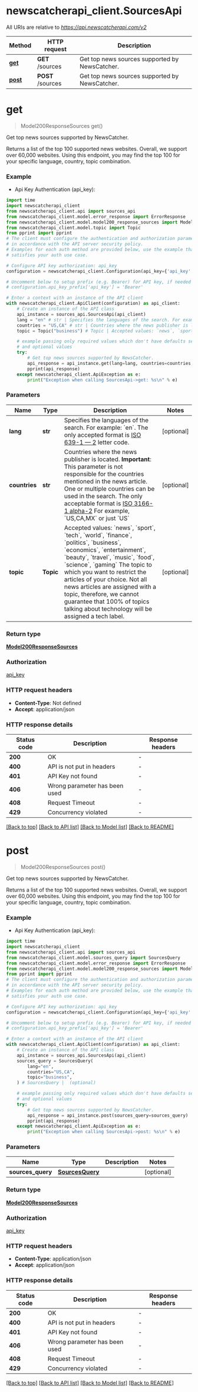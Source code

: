 # newscatcherapi_client.SourcesApi

All URIs are relative to *https://api.newscatcherapi.com/v2*

Method | HTTP request | Description
------------- | ------------- | -------------
[**get**](SourcesApi.md#get) | **GET** /sources | Get top news sources supported by NewsCatcher.
[**post**](SourcesApi.md#post) | **POST** /sources | Get top news sources supported by NewsCatcher.


# **get**
> Model200ResponseSources get()

Get top news sources supported by NewsCatcher.

Returns a list of the top 100 supported news websites. Overall, we support over 60,000 websites. Using this endpoint, you may find the top 100 for your specific language, country, topic combination.

### Example

* Api Key Authentication (api_key):

```python
import time
import newscatcherapi_client
from newscatcherapi_client.api import sources_api
from newscatcherapi_client.model.error_response import ErrorResponse
from newscatcherapi_client.model.model200_response_sources import Model200ResponseSources
from newscatcherapi_client.model.topic import Topic
from pprint import pprint
# The client must configure the authentication and authorization parameters
# in accordance with the API server security policy.
# Examples for each auth method are provided below, use the example that
# satisfies your auth use case.

# Configure API key authorization: api_key
configuration = newscatcherapi_client.Configuration(api_key={'api_key': 'YOUR_API_KEY'})

# Uncomment below to setup prefix (e.g. Bearer) for API key, if needed
# configuration.api_key_prefix['api_key'] = 'Bearer'

# Enter a context with an instance of the API client
with newscatcherapi_client.ApiClient(configuration) as api_client:
    # Create an instance of the API class
    api_instance = sources_api.SourcesApi(api_client)
    lang = "en" # str | Specifies the languages of the search. For example: `en`. The only accepted format is [ISO 639-1 — 2](https://en.wikipedia.org/wiki/ISO_639-1) letter code.  (optional)
    countries = "US,CA" # str | Countries where the news publisher is located. **Important**: This parameter is not responsible for the countries mentioned in the news article. One or multiple countries can be used in the search. The only acceptable format is [ISO 3166-1 alpha-2](https://en.wikipedia.org/wiki/ISO_3166-1_alpha-2) For example, `US,CA,MX` or just `US`  (optional)
    topic = Topic("business") # Topic | Accepted values: `news`, `sport`, `tech`, `world`, `finance`, `politics`, `business`, `economics`, `entertainment`, `beauty`, `travel`, `music`, `food`, `science`, `gaming` The topic to which you want to restrict the articles of your choice. Not all news articles are assigned with a topic, therefore, we cannot guarantee that 100% of topics talking about technology will be assigned a tech label.  (optional)

    # example passing only required values which don't have defaults set
    # and optional values
    try:
        # Get top news sources supported by NewsCatcher.
        api_response = api_instance.get(lang=lang, countries=countries, topic=topic)
        pprint(api_response)
    except newscatcherapi_client.ApiException as e:
        print("Exception when calling SourcesApi->get: %s\n" % e)
```


### Parameters

Name | Type | Description  | Notes
------------- | ------------- | ------------- | -------------
 **lang** | **str**| Specifies the languages of the search. For example: &#x60;en&#x60;. The only accepted format is [ISO 639-1 — 2](https://en.wikipedia.org/wiki/ISO_639-1) letter code.  | [optional]
 **countries** | **str**| Countries where the news publisher is located. **Important**: This parameter is not responsible for the countries mentioned in the news article. One or multiple countries can be used in the search. The only acceptable format is [ISO 3166-1 alpha-2](https://en.wikipedia.org/wiki/ISO_3166-1_alpha-2) For example, &#x60;US,CA,MX&#x60; or just &#x60;US&#x60;  | [optional]
 **topic** | **Topic**| Accepted values: &#x60;news&#x60;, &#x60;sport&#x60;, &#x60;tech&#x60;, &#x60;world&#x60;, &#x60;finance&#x60;, &#x60;politics&#x60;, &#x60;business&#x60;, &#x60;economics&#x60;, &#x60;entertainment&#x60;, &#x60;beauty&#x60;, &#x60;travel&#x60;, &#x60;music&#x60;, &#x60;food&#x60;, &#x60;science&#x60;, &#x60;gaming&#x60; The topic to which you want to restrict the articles of your choice. Not all news articles are assigned with a topic, therefore, we cannot guarantee that 100% of topics talking about technology will be assigned a tech label.  | [optional]

### Return type

[**Model200ResponseSources**](Model200ResponseSources.md)

### Authorization

[api_key](../README.md#api_key)

### HTTP request headers

 - **Content-Type**: Not defined
 - **Accept**: application/json


### HTTP response details

| Status code | Description | Response headers |
|-------------|-------------|------------------|
**200** | OK |  -  |
**400** | API is not put in headers |  -  |
**401** | API Key not found |  -  |
**406** | Wrong parameter has been used |  -  |
**408** | Request Timeout |  -  |
**429** | Concurrency violated |  -  |

[[Back to top]](#) [[Back to API list]](../README.md#documentation-for-api-endpoints) [[Back to Model list]](../README.md#documentation-for-models) [[Back to README]](../README.md)

# **post**
> Model200ResponseSources post()

Get top news sources supported by NewsCatcher.

Returns a list of the top 100 supported news websites. Overall, we support over 60,000 websites. Using this endpoint, you may find the top 100 for your specific language, country, topic combination.

### Example

* Api Key Authentication (api_key):

```python
import time
import newscatcherapi_client
from newscatcherapi_client.api import sources_api
from newscatcherapi_client.model.sources_query import SourcesQuery
from newscatcherapi_client.model.error_response import ErrorResponse
from newscatcherapi_client.model.model200_response_sources import Model200ResponseSources
from pprint import pprint
# The client must configure the authentication and authorization parameters
# in accordance with the API server security policy.
# Examples for each auth method are provided below, use the example that
# satisfies your auth use case.

# Configure API key authorization: api_key
configuration = newscatcherapi_client.Configuration(api_key={'api_key': 'YOUR_API_KEY'})

# Uncomment below to setup prefix (e.g. Bearer) for API key, if needed
# configuration.api_key_prefix['api_key'] = 'Bearer'

# Enter a context with an instance of the API client
with newscatcherapi_client.ApiClient(configuration) as api_client:
    # Create an instance of the API class
    api_instance = sources_api.SourcesApi(api_client)
    sources_query = SourcesQuery(
        lang="en",
        countries="US,CA",
        topic="business",
    ) # SourcesQuery |  (optional)

    # example passing only required values which don't have defaults set
    # and optional values
    try:
        # Get top news sources supported by NewsCatcher.
        api_response = api_instance.post(sources_query=sources_query)
        pprint(api_response)
    except newscatcherapi_client.ApiException as e:
        print("Exception when calling SourcesApi->post: %s\n" % e)
```


### Parameters

Name | Type | Description  | Notes
------------- | ------------- | ------------- | -------------
 **sources_query** | [**SourcesQuery**](SourcesQuery.md)|  | [optional]

### Return type

[**Model200ResponseSources**](Model200ResponseSources.md)

### Authorization

[api_key](../README.md#api_key)

### HTTP request headers

 - **Content-Type**: application/json
 - **Accept**: application/json


### HTTP response details

| Status code | Description | Response headers |
|-------------|-------------|------------------|
**200** | OK |  -  |
**400** | API is not put in headers |  -  |
**401** | API Key not found |  -  |
**406** | Wrong parameter has been used |  -  |
**408** | Request Timeout |  -  |
**429** | Concurrency violated |  -  |

[[Back to top]](#) [[Back to API list]](../README.md#documentation-for-api-endpoints) [[Back to Model list]](../README.md#documentation-for-models) [[Back to README]](../README.md)

